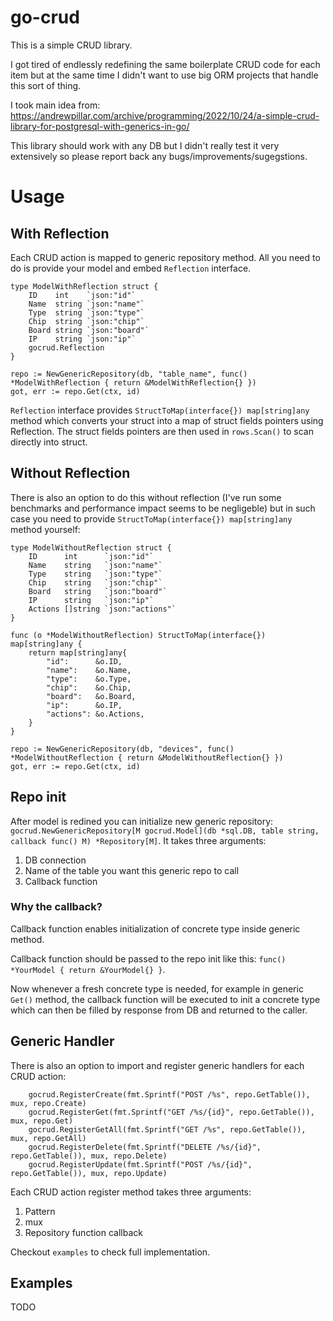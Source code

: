 # go-crud
This is a simple CRUD library.

I got tired of endlessly redefining the same boilerplate CRUD code for each item but at the same time I didn't want to use big ORM projects that handle this sort of thing.

I took main idea from: https://andrewpillar.com/archive/programming/2022/10/24/a-simple-crud-library-for-postgresql-with-generics-in-go/

This library should work with any DB but I didn't really test it very extensively so please report back any bugs/improvements/sugegstions.

# Usage

## With Reflection
Each CRUD action is mapped to generic repository method. All you need to do is provide your model and embed `Reflection` interface.

```
type ModelWithReflection struct {
	ID    int    `json:"id"`
	Name  string `json:"name"`
	Type  string `json:"type"`
	Chip  string `json:"chip"`
	Board string `json:"board"`
	IP    string `json:"ip"`
	gocrud.Reflection
}

repo := NewGenericRepository(db, "table_name", func() *ModelWithReflection { return &ModelWithReflection{} })
got, err := repo.Get(ctx, id)
```

`Reflection` interface provides `StructToMap(interface{}) map[string]any` method which converts your struct into a map of struct fields pointers using Reflection. The struct fields pointers are then used in `rows.Scan()` to scan directly into struct.

## Without Reflection
There is also an option to do this without reflection (I've run some benchmarks and performance impact seems to be negligeble) but in such case you need to provide `StructToMap(interface{}) map[string]any` method yourself:

```
type ModelWithoutReflection struct {
	ID      int      `json:"id"`
	Name    string   `json:"name"`
	Type    string   `json:"type"`
	Chip    string   `json:"chip"`
	Board   string   `json:"board"`
	IP      string   `json:"ip"`
	Actions []string `json:"actions"`
}

func (o *ModelWithoutReflection) StructToMap(interface{}) map[string]any {
	return map[string]any{
		"id":      &o.ID,
		"name":    &o.Name,
		"type":    &o.Type,
		"chip":    &o.Chip,
		"board":   &o.Board,
		"ip":      &o.IP,
		"actions": &o.Actions,
	}
}

repo := NewGenericRepository(db, "devices", func() *ModelWithoutReflection { return &ModelWithoutReflection{} })
got, err := repo.Get(ctx, id)
```

## Repo init
After model is redined you can initialize new generic repository: `gocrud.NewGenericRepository[M gocrud.Model](db *sql.DB, table string, callback func() M) *Repository[M]`. It takes three arguments:

1. DB connection
2. Name of the table you want this generic repo to call
3. Callback function

### Why the callback?
Callback function enables initialization of concrete type inside generic method.

Callback function should be passed to the repo init like this: `func() *YourModel { return &YourModel{} }`.

Now whenever a fresh concrete type is needed, for example in generic `Get()` method, the callback function will be executed to init a concrete type which can then be filled by response from DB and returned to the caller.

## Generic Handler

There is also an option to import and register generic handlers for each CRUD action:

```
	gocrud.RegisterCreate(fmt.Sprintf("POST /%s", repo.GetTable()), mux, repo.Create)
	gocrud.RegisterGet(fmt.Sprintf("GET /%s/{id}", repo.GetTable()), mux, repo.Get)
	gocrud.RegisterGetAll(fmt.Sprintf("GET /%s", repo.GetTable()), mux, repo.GetAll)
	gocrud.RegisterDelete(fmt.Sprintf("DELETE /%s/{id}", repo.GetTable()), mux, repo.Delete)
	gocrud.RegisterUpdate(fmt.Sprintf("POST /%s/{id}", repo.GetTable()), mux, repo.Update)
```

Each CRUD action register method takes three arguments:

1. Pattern
2. mux
3. Repository function callback

Checkout `examples` to check full implementation.

## Examples

TODO
